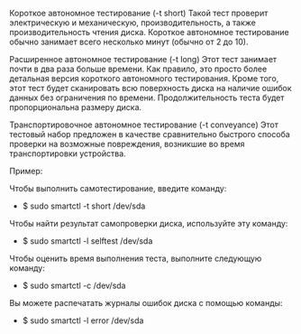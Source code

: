 Короткое автономное тестирование (-t short)
Такой тест проверит электрическую и механическую, производительность, а также производительность чтения диска. Короткое автономное тестирование обычно занимает всего несколько минут (обычно от 2 до 10).

Расширенное автономное тестирование (-t long)
Этот тест занимает почти в два раза больше времени. Как правило, это просто более детальная версия короткого автономного тестирования. Кроме того, этот тест будет сканировать всю поверхность диска на наличие ошибок данных без ограничения по времени. Продолжительность теста будет пропорциональна размеру диска.

Транспортировочное автономное тестирование (-t conveyance)
Этот тестовый набор предложен в качестве сравнительно быстрого способа проверки на возможные повреждения, возникшие во время транспортировки устройства.

Пример:

Чтобы выполнить самотестирование, введите команду:

- $ sudo smartctl -t short /dev/sda

Чтобы найти результат самопроверки диска, используйте эту команду:

- $ sudo smartctl -l selftest /dev/sda

Чтобы оценить время выполнения теста, выполните следующую команду:

- $ sudo smartctl -c /dev/sda

Вы можете распечатать журналы ошибок диска с помощью команды:

- $ sudo smartctl -l error /dev/sda


